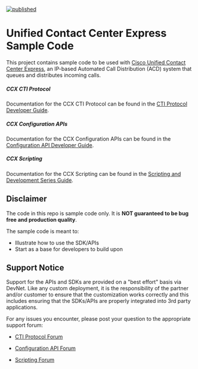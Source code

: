 [![published](https://static.production.devnetcloud.com/codeexchange/assets/images/devnet-published.svg)](https://developer.cisco.com/codeexchange/github/repo/CiscoDevNet/uccx-sample-code)

# Unified Contact Center Express Sample Code
This project contains sample code to be used with [Cisco Unified Contact Center Express](https://developer.cisco.com/docs/contact-center-express/#!uccx-overview), an IP-based Automated Call Distribution (ACD) system that queues and distributes incoming calls.

##### CCX CTI Protocol
Documentation for the CCX CTI Protocol can be found in the [CTI Protocol Developer Guide](https://developer.cisco.com/docs/contact-center-express/#!cti-protocol-dev-guide/preface).

##### CCX Configuration APIs
Documentation for the CCX Configuration APIs can be found in the [Configuration API Developer Guide](https://developer.cisco.com/docs/contact-center-express/#!configuration-api-dev-guide).

##### CCX Scripting
Documentation for the CCX Scripting can be found in the [Scripting and Development Series Guide](https://developer.cisco.com/docs/contact-center-express/#!scripting-and-development-guide).

## Disclaimer
The code in this repo is sample code only. It is **NOT guaranteed to be bug free and production quality**.

The sample code is meant to:
- Illustrate how to use the SDK/APIs
- Start as a base for developers to build upon

## Support Notice
Support for the APIs and SDKs are provided on a "best effort" basis via DevNet. Like any custom deployment, it is the responsibility of the partner and/or customer to ensure that the customization works correctly and this includes ensuring that the SDKs/APIs are properly integrated into 3rd party applications.

For any issues you encounter, please post your question to the appropriate support forum:

* [CTI Protocol Forum](https://communities.cisco.com/community/developer/express-cti)

* [Configuration API Forum](https://communities.cisco.com/community/developer/express-configuration-api)

* [Scripting Forum](https://communities.cisco.com/community/developer/express-scripting)
